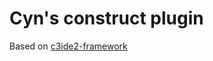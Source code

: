 # Cyn's construct plugin

Based on [c3ide2-framework](https://github.com/ConstructFund/c3ide2-framework)